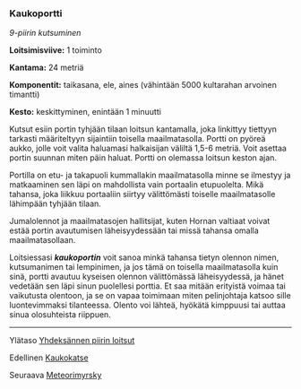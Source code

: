 ### Kaukoportti

*9-piirin kutsuminen*

**Loitsimisviive:** 1 toiminto

**Kantama:** 24 metriä

**Komponentit:** taikasana, ele, aines (vähintään 5000 kultarahan arvoinen timantti)

**Kesto:** keskittyminen, enintään 1 minuutti 

Kutsut esiin portin tyhjään tilaan loitsun kantamalla, joka linkittyy tiettyyn tarkasti määriteltyyn sijaintiin toisella maailmatasolla. Portti on pyöreä aukko, jolle voit valita haluamasi halkaisijan väliltä 1,5-6 metriä. Voit asettaa portin suunnan miten päin haluat. Portti on olemassa loitsun keston ajan. 

Portilla on etu- ja takapuoli kummallakin maailmatasolla minne se ilmestyy ja matkaaminen sen läpi on mahdollista vain portaalin etupuolelta. Mikä tahansa, joka liikkuu portaaliin siirtyy välittömästi toiselle maailmatasolle lähimpään tyhjään tilaan.

Jumalolennot ja maailmatasojen hallitsijat, kuten Hornan valtiaat voivat estää portin avautumisen läheisyydessään tai missä tahansa omalla maailmatasollaan.

Loitsiessasi ***kaukoportin*** voit sanoa minkä tahansa tietyn olennon nimen, kutsumanimen tai lempinimen, ja jos tämä on toisella maailmatasolla kuin sinä, portti avautuu kyseisen olennon välittömässä läheisyydessä, ja hänet vedetään sen läpi sinun puolellesi porttia. Et saa mitään erityistä voimaa tai vaikutusta olentoon, ja se on vapaa toimimaan miten pelinjohtaja katsoo sille luontevimmaksi tilanteessa. Olento voi lähteä, hyökätä kimppuusi tai auttaa sinua olosuhteista riippuen.

---

Ylätaso [Yhdeksännen piirin loitsut](9_piirin_loitsut)

Edellinen [Kaukokatse](Kaukokatse)

Seuraava [Meteorimyrsky](Meteorimyrsky)

